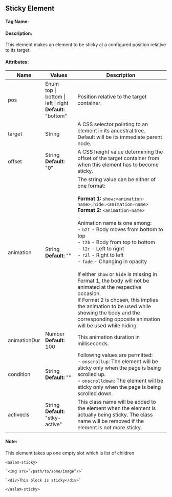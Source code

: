 ## Sticky Element
#### Tag Name:

<aalam-sticky>

#### Description:

This element makes an element to be sticky at a configured position relative to its target.

#### Attributes:
| Name         | Values                              | Description                                                                                                                                                                                                                                                                                                                                                                                                                                                                                                                                                                                                                                                                                 |
|--------------|--------------------------------------|---------------------------------------------------------------------------------------------------------------------------------------------------------------------------------------------------------------------------------------------------------------------------------------------------------------------------------------------------------------------------------------------------------------------------------------------------------------------------------------------------------------------------------------------------------------------------------------------------------------------------------------------------------------------------------------------|
| pos          | Enum <br>top &#124; bottom &#124; left &#124; right <br>**Default:** "bottom" | Position relative to the target container.                                                                                                                                                                                                                                                                                                                                                                                                                                                                                                                                                                                                                                                   |
| target       | String                              | A CSS selector pointing to an element in its ancestral tree. Default will be its immediate parent node.                                                                                                                                                                                                                                                                                                                                                                                                                                                                                                                                                                                     |
| offset       | String <br>**Default:** "0"          | A CSS height value determining the offset of the target container from when this element has to become sticky.                                                                                                                                                                                                                                                                                                                                                                                                                                                                                                                                                                               |
| animation    | String <br>**Default:** ""           | The string value can be either of one format: <br><br>**Format 1:** `show:<animation-name>;hide:<animation-name>`<br>**Format 2:** `<animation-name>`<br><br>Animation name is one among:<br>- `b2t` - Body moves from bottom to top<br>- `t2b` - Body from top to bottom<br>- `l2r` - Left to right<br>- `r2l` - Right to left<br>- `fade` - Changing in opacity<br><br>If either `show` or `hide` is missing in Format 1, the body will not be animated at the respective occasion.<br>If Format 2 is chosen, this implies the animation to be used while showing the body and the corresponding opposite animation will be used while hiding. |
| animationDur | Number <br>**Default:** 100          | This animation duration in milliseconds.                                                                                                                                                                                                                                                                                                                                                                                                                                                                                                                                                                                                                                                     |
| condition    | String <br>**Default:** ""           | Following values are permitted:<br>- `onscrollup`: The element will be sticky only when the page is being scrolled up.<br>- `onscrolldown`: The element will be sticky only when the page is being scrolled down.                                                                                                                                                                                                                                                                                                                                                                                                                                                                            |
| activecls    | String <br>**Default:** "stky-active" | This class name will be added to the element when the element is actually being sticky. The class name will be removed if the element is not more sticky.                                                                                                                                                                                                                                                                                                                                                                                                                                                                                                                                    |
#### Note:

This element takes up one empty slot which is list of children

  

`<aalam-sticky>`

    `<img src=”/path/to/some/image”/>`

    `<div>This block is sticky</div>`

`</aalam-sticky>`
